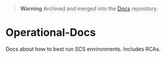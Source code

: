 > **Warning**
> Archived and merged into the [Docs](https://github.com/SovereignCloudStack/Docs) repository.

# Operational-Docs
Docs about how to best run SCS environments. Includes RCAs.
